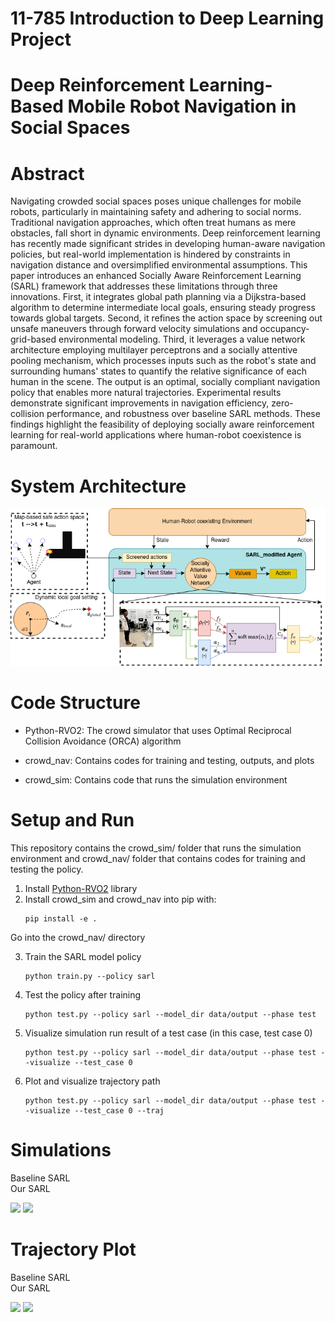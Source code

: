 # 11-785 Introduction to Deep Learning Project

# Deep Reinforcement Learning-Based Mobile Robot Navigation in Social Spaces

# Abstract

Navigating crowded social spaces poses unique challenges for mobile robots, particularly in maintaining safety and adhering to social norms. Traditional navigation approaches, which often treat humans as mere obstacles, fall short in dynamic environments. Deep reinforcement learning has recently made significant strides in developing human-aware navigation policies, but real-world implementation is hindered by constraints in navigation distance and oversimplified environmental assumptions. This paper introduces an enhanced Socially Aware Reinforcement Learning (SARL) framework that addresses these limitations through three innovations. First, it integrates global path planning via a Dijkstra-based algorithm to determine intermediate local goals, ensuring steady progress towards global targets. Second, it refines the action space by screening out unsafe maneuvers through forward velocity simulations and occupancy-grid-based environmental modeling. Third, it leverages a value network architecture employing multilayer perceptrons and a socially attentive pooling mechanism, which processes inputs such as the robot's state and surrounding humans' states to quantify the relative significance of each human in the scene. The output is an optimal, socially compliant navigation policy that enables more natural trajectories. Experimental results demonstrate significant improvements in navigation efficiency, zero-collision performance, and robustness over baseline SARL methods. These findings highlight the feasibility of deploying socially aware reinforcement learning for real-world applications where human-robot coexistence is paramount.

# System Architecture

![System architecture](https://github.com/jhmpy/idl24_project/blob/main/SARL_star.png)

# Code Structure

- Python-RVO2: The crowd simulator that uses Optimal Reciprocal Collision Avoidance (ORCA) algorithm

- crowd_nav: Contains codes for training and testing, outputs, and plots
  
- crowd_sim: Contains code that runs the simulation environment

# Setup and Run

This repository contains the crowd_sim/ folder that runs the simulation environment and crowd_nav/ folder that contains codes for training and testing the policy.

1. Install [Python-RVO2](https://github.com/sybrenstuvel/Python-RVO2) library
2. Install crowd_sim and crowd_nav into pip with:
   ```
   pip install -e .
   ```

Go into the crowd_nav/ directory

3. Train the SARL model policy
   ```
   python train.py --policy sarl
   ```
4. Test the policy after training
   ```
   python test.py --policy sarl --model_dir data/output --phase test
   ```
5. Visualize simulation run result of a test case (in this case, test case 0)
   ```
   python test.py --policy sarl --model_dir data/output --phase test --visualize --test_case 0
   ```
6. Plot and visualize trajectory path
   ```
   python test.py --policy sarl --model_dir data/output --phase test --visualize --test_case 0 --traj

# Simulations

Baseline SARL &emsp; &emsp; &emsp; &emsp; &emsp; &emsp; &emsp; &emsp; &emsp; &emsp; &emsp; &emsp; &emsp; &emsp; &emsp; &emsp;  &emsp; &emsp; &emsp; &emsp; &emsp; &emsp;                                Our SARL
<p float="left">
   <img src="https://github.com/jhmpy/idl24_project/blob/main/crowd_nav/baseline_test_animation.gif" width="300" />
   <img src="https://github.com/jhmpy/idl24_project/blob/main/crowd_nav/testcase_animation.gif" width="300" />
</p>

# Trajectory Plot

Baseline SARL &emsp; &emsp; &emsp; &emsp; &emsp; &emsp; &emsp; &emsp; &emsp; &emsp; &emsp; &emsp; &emsp; &emsp; &emsp; &emsp;  &emsp; &emsp; &emsp; &emsp; &emsp; &emsp;                                Our SARL
<p float="left">
   <img src="https://github.com/jhmpy/idl24_project/blob/main/crowd_nav/data/output/trajectory_sarl.png" width="300" />
   <img src="https://github.com/jhmpy/idl24_project/blob/main/crowd_nav/data/output/our_sarl_trajectory.png" width="300" />
</p>
